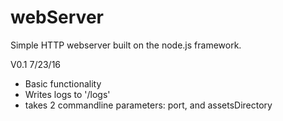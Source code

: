 # webServer
Simple HTTP webserver built on the node.js framework.



V0.1 7/23/16
- Basic functionality
- Writes logs to '/logs'
- takes 2 commandline parameters: port, and assetsDirectory
